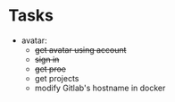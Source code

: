 # Tasks

* avatar:
  * ~~get avatar using account~~
  * ~~sign in~~
  * ~~get proe~~
  * get projects
  * modify Gitlab's hostname in docker
